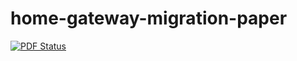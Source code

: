 # home-gateway-migration-paper

[![PDF Status](https://www.sharelatex.com/github/repos/nherbaut/home-gateway-migration-paper/builds/latest/badge.svg)](https://www.sharelatex.com/github/repos/nherbaut/home-gateway-migration-paper/builds/latest/output.pdf)
